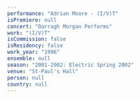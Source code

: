 ```yaml
---
performance: "Adrian Moore - (I/V)T"
isPremiere: null
concert: "Darragh Morgan Performs"
work: "(I/V)T"
isCommission: false
isResidency: false
work_year: "1996"
ensemble: null
season: "2001-2002: Electric Spring 2002"
venue: "St-Paul's Hall"
person: null
country: null
---
```


